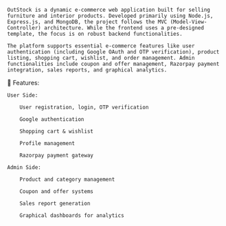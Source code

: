     OutStock is a dynamic e-commerce web application built for selling furniture and interior products. Developed primarily using Node.js, Express.js, and MongoDB, the project follows the MVC (Model-View-Controller) architecture. While the frontend uses a pre-designed template, the focus is on robust backend functionalities.

    The platform supports essential e-commerce features like user authentication (including Google OAuth and OTP verification), product listing, shopping cart, wishlist, and order management. Admin functionalities include coupon and offer management, Razorpay payment integration, sales reports, and graphical analytics.

🔧 Features:

    User Side:

        User registration, login, OTP verification

        Google authentication

        Shopping cart & wishlist

        Profile management

        Razorpay payment gateway

    Admin Side:

        Product and category management

        Coupon and offer systems

        Sales report generation

        Graphical dashboards for analytics
